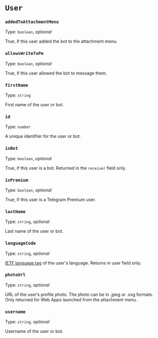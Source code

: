 # `User`

### `addedToAttachmentMenu`

Type: `boolean`, _optional_

True, if this user added the bot to the attachment menu.

### `allowsWriteToPm`

Type: `boolean`, _optional_

True, if this user allowed the bot to message them.

### `firstName`

Type: `string`

First name of the user or bot.

### `id`

Type: `number`

A unique identifier for the user or bot.

### `isBot`

Type: `boolean`, _optional_

True, if this user is a bot. Returned in the `receiver` field only.

### `isPremium`

Type: `boolean`, _optional_

True, if this user is a Telegram Premium user.

### `lastName`

Type: `string`, _optional_

Last name of the user or bot.

### `languageCode`

Type: `string`, _optional_

[IETF language tag](https://en.wikipedia.org/wiki/IETF_language_tag) of the user's language. Returns
in user field only.

### `photoUrl`

Type: `string`, _optional_

URL of the user’s profile photo. The photo can be in .jpeg or .svg formats. Only returned for Web
Apps launched from the attachment menu.

### `username`

Type: `string`, _optional_

Username of the user or bot.